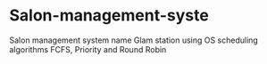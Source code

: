 # Salon-management-syste
Salon management system name Glam station using OS scheduling algorithms FCFS, Priority and Round Robin
